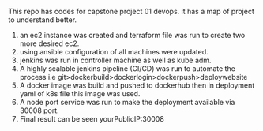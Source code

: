 This repo has codes for capstone project 01 devops. it has a map of project to understand better.
1. an ec2 instance was created and terraform file was run to create two more desired ec2.
2. using ansible configuration of all machines were updated.
3. jenkins was run in controller machine as well as kube adm.
4. A highly scalable jenkins pipeline (CI/CD) was run to automate the process i.e git>dockerbuild>dockerlogin>dockerpush>deploywebsite
5. A docker image was build and pushed to dockerhub then in deployment yaml of k8s file this image was used.
6. A node port service was run to make the deployment available via 30008 port.
7. Final result can be seen yourPublicIP:30008
